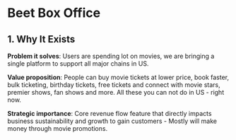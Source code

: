 # Beet Box Office

## 1. Why It Exists

**Problem it solves**: Users are spending lot on movies, we are bringing a single platform to support all major chains in US.

**Value proposition**: People can buy movie tickets at lower price, book faster, bulk ticketing, birthday tickets, free tickets and connect with movie stars, premier shows, fan shows and more. All these you can not do in US - right now.

**Strategic importance**: Core revenue flow feature that directly impacts business sustainability and growth to gain customers - Mostly will make money through movie promotions.